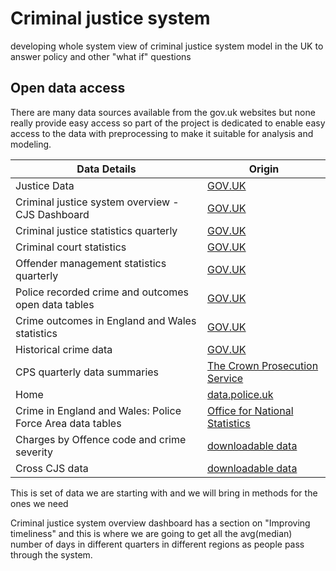 # Criminal justice system
developing whole system view of criminal justice system model in the UK to answer policy and other "what if" questions

## Open data access
There are many data sources available from the gov.uk websites but none really provide easy access so part of the project is dedicated to enable easy access to the data with preprocessing to make it suitable for analysis and modeling.

| Data Details                                                      | Origin                                                                                                                                        |
|-------------------------------------------------------------------|-----------------------------------------------------------------------------------------------------------------------------------------------|
| Justice Data                                                      | [GOV.UK](https://data.justice.gov.uk/ )                                                                                                       |
| Criminal justice system overview - CJS Dashboard                  | [GOV.UK](https://criminal-justice-delivery-data-dashboards.justice.gov.uk/overview)                                                           |
| Criminal justice statistics quarterly                             | [GOV.UK](https://www.gov.uk/government/collections/criminal-justice-statistics-quarterly)                                                     |
| Criminal court statistics                                         | [GOV.UK](https://www.gov.uk/government/collections/criminal-court-statistics)                                                                 |
| Offender management statistics quarterly                          | [GOV.UK](https://www.gov.uk/government/collections/offender-management-statistics-quarterly)                                                  |
| Police recorded crime and outcomes open data tables               | [GOV.UK](https://www.gov.uk/government/statistics/police-recorded-crime-open-data-tables)                                                     |
| Crime outcomes in England and Wales statistics                    | [GOV.UK](https://www.gov.uk/government/collections/crime-outcomes-in-england-and-wales-statistics)                                            |
| Historical crime data                                             | [GOV.UK](https://www.gov.uk/government/statistics/historical-crime-data)                                                                      |
| CPS quarterly data summaries                                      | [The Crown Prosecution Service](https://www.cps.gov.uk/publication/cps-quarterly-data-summaries)                                              |
| Home                                                              | [data.police.uk](https://data.police.uk/)                                                                                                     |
| Crime in England and Wales: Police Force Area data tables         | [Office for National Statistics](https://www.ons.gov.uk/peoplepopulationandcommunity/crimeandjustice/datasets/policeforceareadatatables)      |
| Charges by Offence code and crime severity                        | [downloadable data](https://tcarver1234.github.io/hmt_hackathon/Data/justice/charges_by_Offence%20Code_and_crime_severity%28in%29.csv)              |
| Cross CJS data                                                    | [downloadable data](https://tcarver1234.github.io/hmt_hackathon/Data/justice/Cross-CJS%20data%20%28Police%2C%20Courts%2C%20Prisons%29.xlsx)                   |

This is set of data we are starting with and we will bring in methods for the ones we need

Criminal justice system overview dashboard has a section on "Improving timeliness" and this is where we are going to get all the avg(median) number of days in different quarters in different regions as people pass through the system.
